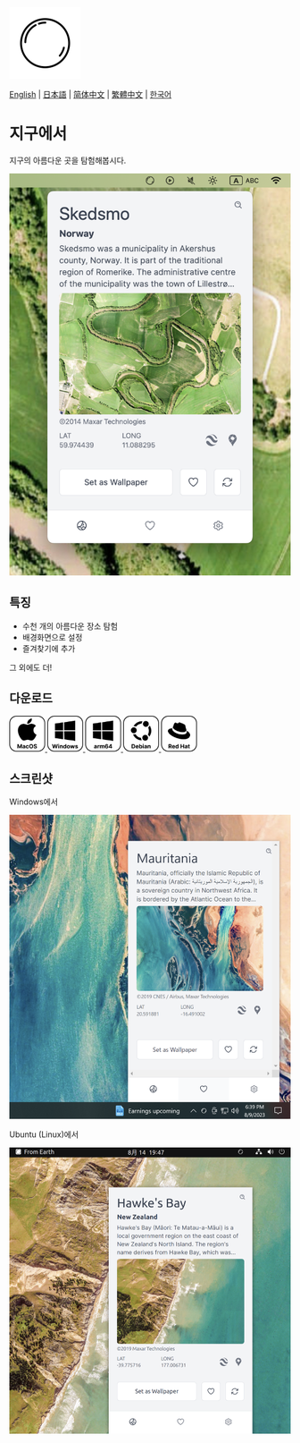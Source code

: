 <img src="./assets/icon.png" alt="로고" width="128">

[English](./README.md) | [日本語](./README_ja.md) | [简体中文](./README_zh-CN.md) | [繁體中文](./README_zh-TW.md) | [한국어](./README_ko.md)

# 지구에서

지구의 아름다운 곳을 탐험해봅시다.

<img src="./assets/Screenshot 2023-08-14 at 19.30.13.png" width="512">

## 특징

- 수천 개의 아름다운 장소 탐험
- 배경화면으로 설정
- 즐겨찾기에 추가

그 외에도 더!

## 다운로드

<div>
    <a href="https://github.com/owfdr/from-earth/releases/download/v1.0.0/From.Earth-darwin-universal-1.0.0.zip">
        <img src="assets/macos.svg" alt="MacOS" width="64">
    </a>
    <a href="https://github.com/owfdr/from-earth/releases/download/v1.0.0/x64-From.Earth-1.0.0.Setup.exe.zip">
        <img src="assets/windows.svg" alt="Windows" width="64">
    </a>
    <a href="https://github.com/owfdr/from-earth/releases/download/v1.0.0/arm64-From.Earth-1.0.0.Setup.exe.zip">
        <img src="assets/windows-arm64.svg" alt="Windows arm64" width="64">
    </a>
    <a href="https://github.com/owfdr/from-earth/releases/download/v1.0.0/deb-from-earth-1.0.0.zip">
        <img src="assets/debian.svg" alt="Linux Debian" width="64">
    </a>
    <a href="https://github.com/owfdr/from-earth/releases/download/v1.0.0/rpm-from-earth-1.0.0.zip">
        <img src="assets/red-hat.svg" alt="Linux Red Hat" width="64">
    </a>
</div>

## 스크린샷

Windows에서

<img src="./assets/Screenshot 2023-08-09 at 18.39.17.png" width="512">

Ubuntu (Linux)에서

<img src="./assets/Screenshot 2023-08-14 at 19.47.17.png" width="512">
